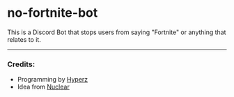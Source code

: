 # no-fortnite-bot
This is a Discord Bot that stops users from saying "Fortnite" or anything that relates to it.

---

### Credits:

- Programming by [Hyperz](https://hyperz.dev/github)
- Idea from [Nuclear](https://hyperz.dev/nuclear)
